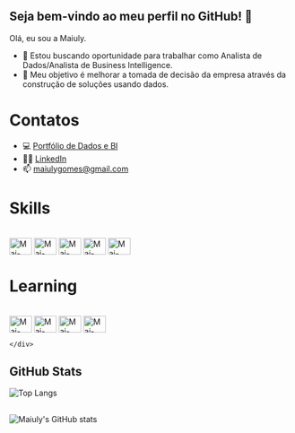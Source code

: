 ## Seja bem-vindo ao meu perfil no GitHub! 👋

Olá, eu sou a Maiuly.

- 🔭 Estou buscando oportunidade para trabalhar como Analista de Dados/Analista de Business Intelligence.
- 🌱 Meu objetivo é melhorar a tomada de decisão da empresa através da construção de soluções usando dados.

# Contatos
- 💻 <a href="https://sites.google.com/view/portfolio-maiuly-gomes/">Portfólio de Dados e BI</a>
- 👩‍💻 <a href="https://www.linkedin.com/in/maiulyvg/">LinkedIn</a>
- 📫 maiulygomes@gmail.com

##


# Skills
<div style="display: inline_block"><br>
  <img align="center" alt="Mai-Python" height="30" width="40" src="https://cdn.jsdelivr.net/gh/devicons/devicon@latest/icons/python/python-original.svg">
  <img align="center" alt="Mai-Apache" height="30" width="40" src="https://cdn.jsdelivr.net/gh/devicons/devicon@latest/icons/apachespark/apachespark-original.svg">
  <img align="center" alt="Mai-SQL" height="30" width="40" src="https://cdn.jsdelivr.net/gh/devicons/devicon@latest/icons/sqlite/sqlite-original.svg">
  <img align="center" alt="Mai-PowerBI" height="30" width="40" src="https://comunidadeds.com/wp-content/uploads/2024/07/power-bi.webp">
 <img align="center" alt="Mai-Excel" height="30" width="40" src="https://comunidadeds.com/wp-content/uploads/2024/07/icone-excel-copiar-scaled.webp">
   
   </div>
   
# Learning
<div style="display: inline_block"><br>
  <img align="center" alt="Mai-javaScript" height="30" width="40" src="https://cdn.jsdelivr.net/gh/devicons/devicon@latest/icons/javascript/javascript-original.svg">
  <img align="center" alt="Mai-html" height="30" width="40" src="https://cdn.jsdelivr.net/gh/devicons/devicon@latest/icons/html5/html5-original.svg">
  <img align="center" alt="Mai-css" height="30" width="40" src="https://cdn.jsdelivr.net/gh/devicons/devicon@latest/icons/css3/css3-original.svg">
  <img align="center" alt="Mai-java" height="30" width="40" src="https://cdn.jsdelivr.net/gh/devicons/devicon@latest/icons/java/java-original.svg">

    </div>
    
## GitHub Stats
![Top Langs](https://github-readme-stats-git-masterrstaa-rickstaa.vercel.app/api/top-langs/?username=maiulyvg&layout=compact&theme=transparent&show_icons=true&icon_color=30A3DC)
##
![Maiuly's GitHub stats](https://github-readme-stats.vercel.app/api?username=maiulyvg&theme=transparent&show_icons=true&icon_color=30A3DC&hide_title=true)

##
